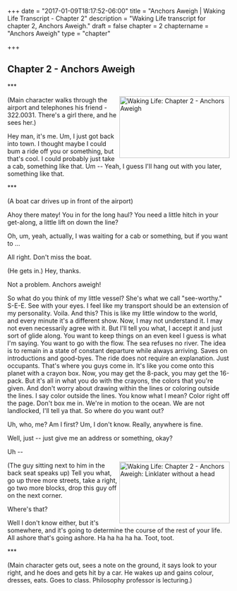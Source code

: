 +++
date = "2017-01-09T18:17:52-06:00"
title = "Anchors Aweigh | Waking Life Transcript - Chapter 2"
description = "Waking Life transcript for chapter 2, Anchors Aweigh."
draft = false
chapter = 2
chaptername = "Anchors Aweigh"
type = "chapter"


+++

## Chapter 2 - Anchors Aweigh

<p>
*** 
</p>
<p>
<a href="http://media.jamesrskemp.com/graphics/wakingLife/WakingLife_02_1.jpg" onclick="window.open(this.href);return false;"><img src="http://media.jamesrskemp.com/graphics/wakingLife/WakingLife_02_1_t.jpg" alt="Waking Life: Chapter 2 - Anchors Aweigh" style="width:250px;height:140px;" align="right" /></a>(Main character walks through the airport and telephones his friend - 322.0031. There's a girl there, and he sees her.) 
</p>
<p>
Hey man, it's me. Um, I just got back into town. I thought maybe I could bum a ride off you or something, but that's cool. I could probably just take a cab, something like that. Um -- Yeah, I guess I'll hang out with you later, something like that. 
</p>
<p>
*** 
</p>
<p>
(A boat car drives up in front of the airport) 
</p>
<p>
Ahoy there matey! You in for the long haul? You need a little hitch in your get-along, a little lift on down the line? 
</p>
<p>
Oh, um, yeah, actually, I was waiting for a cab or something, but if you want to ... 
</p>
<p>
All right. Don't miss the boat. 
</p>
<p>
(He gets in.) Hey, thanks. 
</p>
<p>
Not a problem. Anchors aweigh! 
</p>
<p>
So what do you think of my little vessel? She's what we call &quot;see-worthy.&quot; S-E-E. See with your eyes. I feel like my transport should be an extension of my personality. Voila. And this? This is like my little window to the world, and every minute it's a different show. Now, I may not understand it. I may not even necessarily agree with it. But I'll tell you what, I accept it and just sort of glide along. You want to keep things on an even keel I guess is what I'm saying. You want to go with the flow. The sea refuses no river. The idea is to remain in a state of constant departure while always arriving. Saves on introductions and good-byes. The ride does not require an explanation. Just occupants. That's where you guys come in. It's like you come onto this planet with a crayon box. Now, you may get the 8-pack, you may get the 16-pack. But it's all in what you do with the crayons, the colors that you're given. And don't worry about drawing within the lines or coloring outside the lines. I say color outside the lines. You know what I mean? Color right off the page. Don't box me in. We're in motion to the ocean. We are not landlocked, I'll tell ya that. So where do you want out?</p>
<p>
Uh, who, me? Am I first? Um, I don't know. Really, anywhere is fine. 
</p>
<p>
Well, just -- just give me an address or something, okay? 
</p>
<p>
Uh -- 
</p>
<p>
<a href="http://media.jamesrskemp.com/graphics/wakingLife/WakingLife_02_linklater_head.jpg" onclick="window.open(this.href);return false;"><img src="http://media.jamesrskemp.com/graphics/wakingLife/WakingLife_02_linklater_head_t.jpg" alt="Waking Life: Chapter 2 - Anchors Aweigh: Linklater without a head" style="width:250px;height:140px;" align="right" /></a>(The guy sitting next to him in the back seat speaks up) Tell you what, go up three more streets, take a right, go two more blocks, drop this guy off on the next corner. 
</p>
<p>
Where's that? 
</p>
<p>
Well I don't know either, but it's somewhere, and it's going to determine the course of the rest of your life. All ashore that's going ashore. Ha ha ha ha ha. Toot, toot. 
</p>
<p>
*** 
</p>
<p>
(Main character gets out, sees a note on the ground, it says look to your right, and he does and gets hit by a car. He wakes up and gains colour, dresses, eats. Goes to class. Philosophy professor is lecturing.) 
</p>